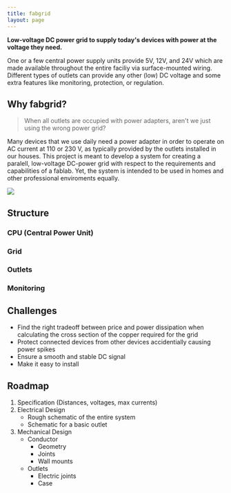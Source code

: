 ```yaml
---
title: fabgrid
layout: page
---
```


<div class="row">
	<div class="col-md-8">
		<p><strong>Low-voltage DC power grid to supply today's devices with power at the voltage they need.</strong></p>
		<p>One or a few central power supply units provide 5V, 12V, and 24V which are made available throughout the entire faciliy via surface-mounted wiring. Different types of outlets can provide any other (low) DC voltage and some extra features like monitoring, protection, or regulation.</p>
		<h2>Why fabgrid?</h2>
		<blockquote>When all outlets are occupied with power adapters, aren't we just using the wrong power grid?</blockquote>
		<p>Many devices that we use daily need a power adapter in order to operate on AC current at 110 or 230 V, as typically provided by the outlets installed in our houses. This project is meant to develop a system for creating a paralell, low-voltage DC-power grid with respect to the requirements and capabilities of a fablab. Yet, the system is intended to be used in homes and other professional enviroments equally.</p>
	</div>
	<div class="col-md-4">
		<img src="{{ site.baseurl }}/assets/img/fabgrid-logo-dark.png" class="img-fluid">
	</div>
</div>

## Structure

### CPU (Central Power Unit)
### Grid
### Outlets
### Monitoring

## Challenges

- Find the right tradeoff between price and power dissipation when calculating the cross section of the copper required for the grid
- Protect connected devices from other devices accidentially causing power spikes
- Ensure a smooth and stable DC signal
- Make it easy to install

## Roadmap

1. Specification (Distances, voltages, max currents)
2. Electrical Design
	- Rough schematic of the entire system
	- Schematic for a basic outlet
3. Mechanical Design
	- Conductor
		- Geometry
		- Joints
		- Wall mounts
	- Outlets
		- Electric joints
		- Case

